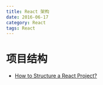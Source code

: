 ```yaml
---
title: React 架构
date: 2016-06-17
category: React
tags: React
---
```


# 项目结构
- [How to Structure a React Project?](https://reactjsnews.com/structuring-react-projects)
